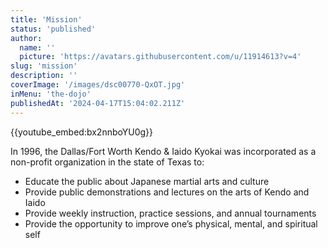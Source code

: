 ```yaml
---
title: 'Mission'
status: 'published'
author:
  name: ''
  picture: 'https://avatars.githubusercontent.com/u/11914613?v=4'
slug: 'mission'
description: ''
coverImage: '/images/dsc00770-QxOT.jpg'
inMenu: 'the-dojo'
publishedAt: '2024-04-17T15:04:02.211Z'
---
```


{{youtube_embed:bx2nnboYU0g}}

In 1996, the Dallas/Fort Worth Kendo & Iaido Kyokai was incorporated as a non-profit organization in the state of Texas to:

- Educate the public about Japanese martial arts and culture
- Provide public demonstrations and lectures on the arts of Kendo and Iaido
- Provide weekly instruction, practice sessions, and annual tournaments
- Provide the opportunity to improve one’s physical, mental, and spiritual self
